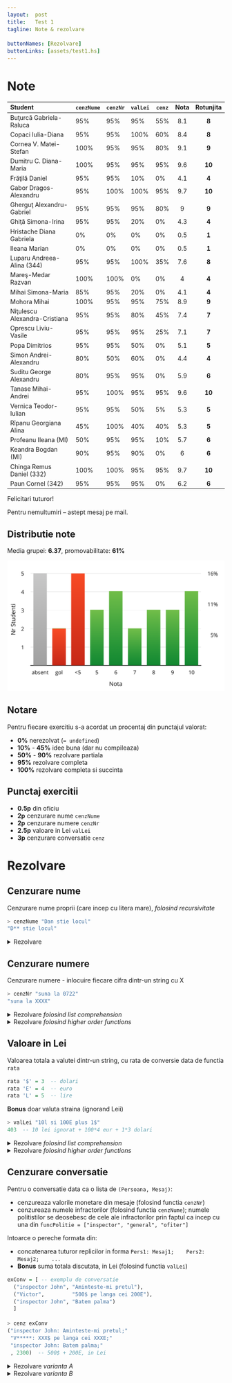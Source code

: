 ```yaml
---
layout:  post
title:   Test 1
tagline: Note & rezolvare

buttonNames: [Rezolvare]
buttonLinks: [assets/test1.hs]
---
```

# Note

| Student                       | `cenzNume` | `cenzNr` | `valLei` | `cenz` | Nota | Rotunjita |
| :---------------------------- | ---------- | -------- | -------- | ------ | :--: | :-------: |
| Buţurcă Gabriela-Raluca       | 95%        | 95%      | 95%      | 55%    | 8.1  |   **8**   |
| Copaci Iulia-Diana            | 95%        | 95%      | 100%     | 60%    | 8.4  |   **8**   |
| Cornea V. Matei-Stefan        | 100%       | 95%      | 95%      | 80%    | 9.1  |   **9**   |
| Dumitru C. Diana-Maria        | 100%       | 95%      | 95%      | 95%    | 9.6  |  **10**   |
| Frăţilă Daniel                | 95%        | 95%      | 10%      | 0%     | 4.1  |   **4**   |
| Gabor Dragos-Alexandru        | 95%        | 100%     | 100%     | 95%    | 9.7  |  **10**   |
| Gherguţ Alexandru-Gabriel     | 95%        | 95%      | 95%      | 80%    |  9   |   **9**   |
| Ghiţă Simona-Irina            | 95%        | 95%      | 20%      | 0%     | 4.3  |   **4**   |
| Hristache Diana Gabriela      | 0%         | 0%       | 0%       | 0%     | 0.5  |   **1**   |
| Ileana Marian                 | 0%         | 0%       | 0%       | 0%     | 0.5  |   **1**   |
| Luparu Andreea-Alina (344)    | 95%        | 95%      | 100%     | 35%    | 7.6  |   **8**   |
| Mareş-Medar Razvan            | 100%       | 100%     | 0%       | 0%     |  4   |   **4**   |
| Mihai Simona-Maria            | 85%        | 95%      | 20%      | 0%     | 4.1  |   **4**   |
| Mohora Mihai                  | 100%       | 95%      | 95%      | 75%    | 8.9  |   **9**   |
| Niţulescu Alexandra-Cristiana | 95%        | 95%      | 80%      | 45%    | 7.4  |   **7**   |
| Oprescu Liviu-Vasile          | 95%        | 95%      | 95%      | 25%    | 7.1  |   **7**   |
| Popa Dimitrios                | 95%        | 95%      | 50%      | 0%     | 5.1  |   **5**   |
| Simon Andrei-Alexandru        | 80%        | 50%      | 60%      | 0%     | 4.4  |   **4**   |
| Suditu George Alexandru       | 80%        | 95%      | 95%      | 0%     | 5.9  |   **6**   |
| Tanase Mihai-Andrei           | 95%        | 100%     | 95%      | 95%    | 9.6  |  **10**   |
| Vernica Teodor-Iulian         | 95%        | 95%      | 50%      | 5%     | 5.3  |   **5**   |
| Rîpanu Georgiana Alina        | 45%        | 100%     | 40%      | 40%    | 5.3  |   **5**   |
| Profeanu Ileana (MI)          | 50%        | 95%      | 95%      | 10%    | 5.7  |   **6**   |
| Keandra Bogdan (MI)           | 90%        | 95%      | 90%      | 0%     |  6   |   **6**   |
| Chinga Remus Daniel (332)     | 100%       | 100%     | 95%      | 95%    | 9.7  |  **10**   |
| Paun Cornel (342)             | 95%        | 95%      | 95%      | 0%     | 6.2  |   **6**   |



Felicitari tuturor!

Pentru nemultumiri – astept mesaj pe mail.



## Distributie note

Media grupei: __6.37__, promovabilitate: __61%__

![distributie](assets/dist-test-1.png)



## Notare

Pentru fiecare exercitiu s-a acordat un procentaj din punctajul valorat:

- __0%__ nerezolvat (`= undefined`)
- __10%__ - __45%__ idee buna (dar nu compileaza)
- __50%__ - __90%__ rezolvare partiala
- __95%__ rezolvare completa
- __100%__ rezolvare completa si succinta




## Punctaj exercitii

- __0.5p__ din oficiu
- __2p__ cenzurare nume `cenzNume`
- __2p__ cenzurare numere `cenzNr`
- __2.5p__ valoare in Lei `valLei`
- __3p__ cenzurare conversatie `cenz`



# Rezolvare

## Cenzurare nume

Cenzurare nume proprii (care incep cu litera mare), _folosind recursivitate_

```haskell
> cenzNume "Dan stie locul"
"D** stie locul"
```

<details markdown="1">

<summary>Rezolvare</summary>



```haskell
cenzNume "" = ""
cenzNume [c] = [c]
cenzNume (f:s:r)
  | (isUpper f || f == '*') && s /= ' '  = f : cenzNume ('*':r)
  | otherwise                            = f : cenzNume (s:r)
```



</details>



## Cenzurare numere

Cenzurare numere - inlocuire fiecare cifra dintr-un string cu X

```haskell
> cenzNr "suna la 0722"
"suna la XXXX"
```

<details markdown="1">

<summary>Rezolvare <i>folosind list comprehension</i></summary>



```haskell
cenzNr s = [if isDigit c then 'X' else c | c <- s]
```



</details>



<details markdown="1">

<summary>Rezolvare <i>folosind higher order functions</i></summary>



```haskell
cenzNr = map (\c -> if isDigit c then 'X' else c)
```



</details>



## Valoare in Lei

Valoarea totala a valutei dintr-un string, cu rata de conversie data de functia `rata`

```haskell
rata '$' = 3  -- dolari
rata 'E' = 4  -- euro
rata 'L' = 5  -- lire
```

**Bonus** doar valuta straina (ignorand Leii)

```haskell
> valLei "10l si 100E plus 1$"
403  -- 10 lei ignorat + 100*4 eur + 1*3 dolari
```

<details markdown="1">

<summary>Rezolvare <i>folosind list comprehension</i></summary>



```haskell
valLei s = sum [converted w | w <- words s, isMoney w, last w /= 'l']
  where converted money = parseInt (init money) * rata (last money)
        isMoney str = all isDigit (init str)
```



</details>



<details markdown="1">

<summary>Rezolvare <i>folosind higher order functions</i></summary>



```haskell
valLei = words >>> filter isMoney >>> filter (last >>> (/= 'l')) >>> map converted >>> sum
  where isMoney str = all isDigit (init str)
        converted money = parseInt (init money) * rata (last money)
        
valLei = sum . map converted . filter ((/= 'l') . last) . filter isMoney . words  -- echivalent
  where ...  -- la fel ca mai sus
  
valLei s = sum (map converted (filter (\w -> isMoney w && last w /= 'l') (words s)))  -- echivalent
  where ...  -- la fel ca mai sus
```



</details>



## Cenzurare conversatie

Pentru o conversatie data ca o lista de `(Persoana, Mesaj)`:

- cenzureaza valorile monetare din mesaje (folosind functia `cenzNr`)
- cenzureaza numele infractorilor (folosind functia `cenzNume`); numele politistilor se deosebesc de cele ale infractorilor prin faptul ca incep cu una din `funcPolitie = ["inspector", "general", "ofiter"]`

Intoarce o pereche formata din:

- concatenarea tuturor replicilor in forma `Pers1: Mesaj1;    Pers2: Mesaj2;    ...`
- **Bonus** suma totala discutata, in Lei  (folosind functia `valLei`)

```haskell
exConv = [ -- exemplu de conversatie
  ("inspector John", "Aminteste-mi pretul"),
  ("Victor",         "500$ pe langa cei 200E"),
  ("inspector John", "Batem palma")
  ]
  
> cenz exConv
("inspector John: Aminteste-mi pretul;"
 "V*****: XXX$ pe langa cei XXXE;"
 "inspector John: Batem palma;"
 , 2300)  -- 500$ + 200E, in Lei
```



<details markdown="1">

<summary>Rezolvare <i>varianta A</i></summary>



```haskell
cenz conv = (concat replies, sum bani)
  where replies = [cenzInfrac pers ++ ": " ++ cenzNr msg ++ ";" | (pers, msg) <- conv]
        cenzInfrac p = if any (`isPrefixOf` p) funcPolitie then p else cenzNume p
        bani = [valLei m | (_, m) <- conv]
```



</details>



<details markdown="1">

<summary>Rezolvare <i>varianta B</i></summary>



In enunt se schimba _cenzureaza numele **infractorilor**_ in _cenzureaza numele **politistilor**_



```haskell
cenzB conv = (concat replies, sum bani)
  where replies = [cenzPol pers ++ ": " ++ cenzNr msg ++ ";" | (pers, msg) <- conv]
        cenzPol p = if any (`isPrefixOf` p) funcPolitie then cenzNume p else p
        bani = [valLei m | (_, m) <- conv]
```



</details>


